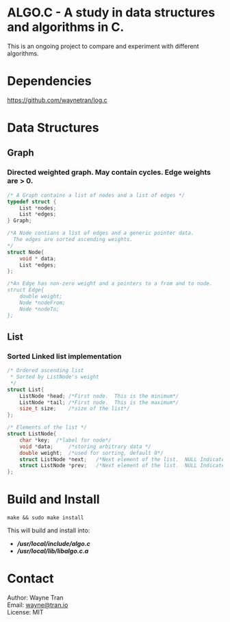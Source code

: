 # ALGO.C - A study in data structures and algorithms in C.
This is an ongoing project to compare and experiment with different algorithms.

# Dependencies
https://github.com/waynetran/log.c

# Data Structures
## Graph
### Directed weighted graph. May contain cycles.  Edge weights are > 0.
```C
/* A Graph contains a list of nodes and a list of edges */
typedef struct {
	List *nodes;
	List *edges;
} Graph;

/*A Node contians a list of edges and a generic pointer data.  
  The edges are sorted ascending weights.
*/
struct Node{
	void * data;
	List *edges;
};

/*An Edge has non-zero weight and a pointers to a from and to node.
struct Edge{
	double weight;
	Node *nodeFrom;
	Node *nodeTo;
};

```

## List
### Sorted Linked list implementation
```C
/* Ordered ascending list
 * Sorted by ListNode's weight
 */
struct List{
	ListNode *head;	/*First node.  This is the minimum*/
	ListNode *tail; /*First node.  This is the maximum*/
	size_t size;	/*size of the list*/
};

/* Elements of the list */
struct ListNode{
	char *key; 	/*label for node*/
	void *data; 	/*storing arbitrary data */
	double weight; 	/*used for sorting, default 0*/
	struct ListNode *next;   /*Next element of the list.  NULL Indicates node is a tail.*/
	struct ListNode *prev;   /*Next element of the list.  NULL Indicates node is a head.*/
};

```

# Build and Install

	make && sudo make install

This will build and install into:
* ***/usr/local/include/algo.c***
* ***/usr/local/lib/libalgo.c.a***

# Contact
Author: Wayne Tran  
Email: wayne@tran.io  
License: MIT  

